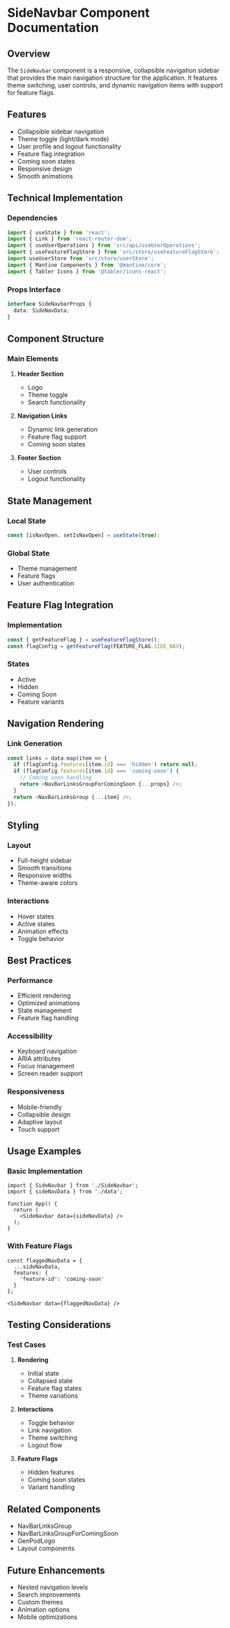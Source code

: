 # SideNavbar Component Documentation

## Overview
The `SideNavbar` component is a responsive, collapsible navigation sidebar that provides the main navigation structure for the application. It features theme switching, user controls, and dynamic navigation items with support for feature flags.

## Features
- Collapsible sidebar navigation
- Theme toggle (light/dark mode)
- User profile and logout functionality
- Feature flag integration
- Coming soon states
- Responsive design
- Smooth animations

## Technical Implementation

### Dependencies
```typescript
import { useState } from 'react';
import { Link } from 'react-router-dom';
import { useUserOperations } from 'src/api/useUserOperations';
import { useFeatureFlagStore } from 'src/store/useFeatureFlagStore';
import useUserStore from 'src/store/userStore';
import { Mantine Components } from '@mantine/core';
import { Tabler Icons } from '@tabler/icons-react';
```

### Props Interface
```typescript
interface SideNavbarProps {
  data: SideNavData;
}
```

## Component Structure

### Main Elements
1. **Header Section**
   - Logo
   - Theme toggle
   - Search functionality

2. **Navigation Links**
   - Dynamic link generation
   - Feature flag support
   - Coming soon states

3. **Footer Section**
   - User controls
   - Logout functionality

## State Management

### Local State
```typescript
const [isNavOpen, setIsNavOpen] = useState(true);
```

### Global State
- Theme management
- Feature flags
- User authentication

## Feature Flag Integration

### Implementation
```typescript
const { getFeatureFlag } = useFeatureFlagStore();
const flagConfig = getFeatureFlag(FEATURE_FLAG.SIDE_NAV);
```

### States
- Active
- Hidden
- Coming Soon
- Feature variants

## Navigation Rendering

### Link Generation
```typescript
const links = data.map(item => {
  if (flagConfig.features[item.id] === 'hidden') return null;
  if (flagConfig.features[item.id] === 'coming-soon') {
    // Coming soon handling
    return <NavBarLinksGroupForComingSoon {...props} />;
  }
  return <NavBarLinksGroup {...item} />;
});
```

## Styling

### Layout
- Full-height sidebar
- Smooth transitions
- Responsive widths
- Theme-aware colors

### Interactions
- Hover states
- Active states
- Animation effects
- Toggle behavior

## Best Practices

### Performance
- Efficient rendering
- Optimized animations
- State management
- Feature flag handling

### Accessibility
- Keyboard navigation
- ARIA attributes
- Focus management
- Screen reader support

### Responsiveness
- Mobile-friendly
- Collapsible design
- Adaptive layout
- Touch support

## Usage Examples

### Basic Implementation
```tsx
import { SideNavbar } from './SideNavbar';
import { sideNavData } from './data';

function App() {
  return (
    <SideNavbar data={sideNavData} />
  );
}
```

### With Feature Flags
```tsx
const flaggedNavData = {
  ...sideNavData,
  features: {
    'feature-id': 'coming-soon'
  }
};

<SideNavbar data={flaggedNavData} />
```

## Testing Considerations

### Test Cases
1. **Rendering**
   - Initial state
   - Collapsed state
   - Feature flag states
   - Theme variations

2. **Interactions**
   - Toggle behavior
   - Link navigation
   - Theme switching
   - Logout flow

3. **Feature Flags**
   - Hidden features
   - Coming soon states
   - Variant handling

## Related Components
- NavBarLinksGroup
- NavBarLinksGroupForComingSoon
- GenPodLogo
- Layout components

## Future Enhancements
- Nested navigation levels
- Search improvements
- Custom themes
- Animation options
- Mobile optimizations
